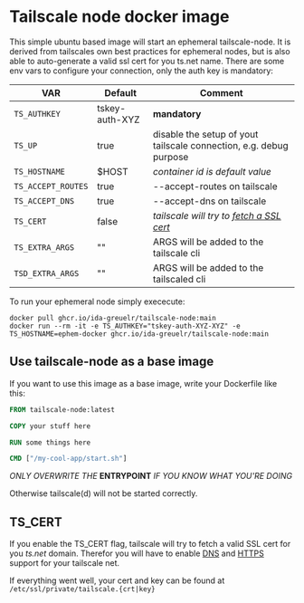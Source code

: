 # Tailscale node docker image

This simple ubuntu based image will start an ephemeral tailscale-node. It is derived from tailscales own best practices for ephemeral nodes, but is also able to auto-generate a valid ssl cert for you ts.net name.
There are some env vars to configure your connection, only the auth key is mandatory:

| VAR | Default | Comment |
|-----|---------|---------|
| `TS_AUTHKEY`        | tskey-auth-XYZ  | **mandatory** |
| `TS_UP`             | true            | disable the setup of yout tailscale connection, e.g. debug purpose |
| `TS_HOSTNAME`       | $HOST           | _container id is default value_ |
| `TS_ACCEPT_ROUTES`  | true            | --accept-routes on tailscale |
| `TS_ACCEPT_DNS`     | true            | --accept-dns on tailscale |
| `TS_CERT`           | false           | _tailscale will try to [fetch a SSL cert](https://tailscale.com/kb/1153/enabling-https/?q=https#provision-tls-certificates-for-your-devices)_ |
| `TS_EXTRA_ARGS`     | ""              | ARGS will be added to the tailscale cli |
| `TSD_EXTRA_ARGS`    | ""              | ARGS will be added to the tailscaled cli |

To run your ephemeral node simply exececute:

```shell
docker pull ghcr.io/ida-greuelr/tailscale-node:main 
docker run --rm -it -e TS_AUTHKEY="tskey-auth-XYZ-XYZ" -e TS_HOSTNAME=ephem-docker ghcr.io/ida-greuelr/tailscale-node:main
```

## Use tailscale-node as a base image

If you want to use this image as a base image, write your Dockerfile like this:

```Dockerfile
FROM tailscale-node:latest

COPY your stuff here

RUN some things here

CMD ["/my-cool-app/start.sh"]

```

*ONLY OVERWRITE THE* **ENTRYPOINT** *IF YOU KNOW WHAT YOU'RE DOING*

Otherwise tailscale(d) will not be started correctly.

## TS_CERT

If you enable the TS_CERT flag, tailscale will try to fetch a valid SSL cert for you _ts.net_ domain. Therefor you will have to enable [DNS](https://tailscale.com/kb/1081/magicdns/?q=Magic#enabling-magicdns) and [HTTPS](https://tailscale.com/kb/1153/enabling-https/?q=https#configure-https) support for your tailscale net.

If everything went well, your cert and key can be found at `/etc/ssl/private/tailscale.{crt|key}`
